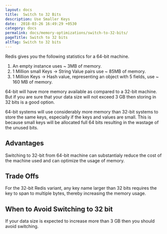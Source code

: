 ```yaml
---
layout: docs
title:  Switch to 32 Bits
description: Use Smaller Keys
date:  2018-03-26 16:49:29 +0530
category: docs
permalink: docs/memory-optimizations/switch-to-32-bits/
pageTitle: Switch to 32 bits
altTag: Switch to 32 bits
---
```


Redis gives you the following statistics for a 64-bit machine.

1. An empty instance uses ~ 3MB of memory.
1. 1 Million small Keys -> String Value pairs use ~ 85MB of memory.
1. 1 Million Keys -> Hash value, representing an object with 5 fields, use ~ 160 MB of memory.

64-bit will have more memory available as compared to a 32-bit machine. But if you are sure that your data size will not exceed 3 GB then storing in 32 bits is a good option.

64-bit systems will use considerably more memory than 32-bit systems to store the same keys, especially if the keys and values are small. This is because small keys will be allocated full 64 bits resulting in the wastage of the unused bits.

## Advantages
Switching to 32-bit from 64-bit machine can substantialy reduce the cost of the machine used and can optimize the usage of memory.

## Trade Offs
For the 32-bit Redis variant, any key name larger than 32 bits requires the key to span to multiple bytes, thereby increasing the memory usage.

## When to Avoid Switching to 32 bit
If your data size is expected to increase more than 3 GB then you should avoid switching.
